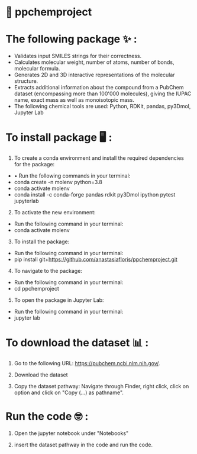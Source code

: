 # 🧪 ppchemproject
# The following package ✨ : 
- Validates input SMILES strings for their correctness.
- Calculates molecular weight, number of atoms, number of bonds, molecular formula.
- Generates 2D and 3D interactive representations of the molecular structure.
- Extracts additional information about the compound from a PubChem dataset (encompassing more than 100'000 molecules), giving the IUPAC name, exact mass as well as monoisotopic mass.
- The following chemical tools are used: Python, RDKit, pandas, py3Dmol, Jupyter Lab

# To install package 🖥️ :

1) To create a conda environment and install the required dependencies for the package:
- • Run the following commands in your terminal:
- conda create -n molenv python=3.8
- conda activate molenv
- conda install -c conda-forge pandas rdkit py3Dmol ipython pytest jupyterlab

2) To activate the new environment:
- Run the following command in your terminal:
- conda activate molenv

3) To install the package: 
- Run the following command in your terminal:
- pip install git+https://github.com/anastasiafloris/ppchemproject.git

4) To navigate to the package:
- Run the following command in your terminal:
- cd ppchemproject

5) To open the package in Jupyter Lab:
- Run the following command in your terminal:
- jupyter lab

# To download the dataset 📊 :
1) Go to the following URL: https://pubchem.ncbi.nlm.nih.gov/.

2) Download the dataset

3) Copy the dataset pathway: Navigate through Finder, right click, click on option and click on "Copy (...) as pathname".

# Run the code 🤓 :
1) Open the jupyter notebook under "Notebooks"

2) insert the dataset pathway in the code and run the code.


